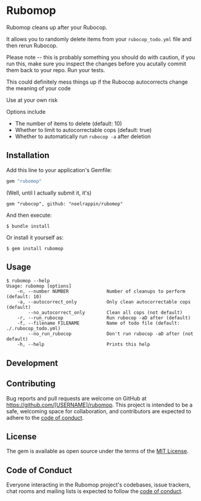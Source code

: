 # Rubomop

Rubomop cleans up after your Rubocop.

It allows you to randomly delete items from your `rubocop_todo.yml` file and
then rerun Rubocop.

Please note -- this is probably something you should do with caution, if you
run this, make sure you inspect the changes before you acutally commit them
back to your repo. Run your tests. 

This could definitely mess things up if the Rubocop autocorrects change the
meaning of your code

Use at your own risk

Options include

* The number of items to delete (default: 10)
* Whether to limit to autocorrectable cops (default: true)
* Whether to automatically run `rubocop -a` after deletion

## Installation

Add this line to your application's Gemfile:

```ruby
gem "rubomop"
```

(Well, until I actually submit it, it's)

```
gem "rubocop", github: "noelrappin/rubomop"
```


And then execute:

    $ bundle install

Or install it yourself as:

    $ gem install rubomop

## Usage

```
$ rubomop --help 
Usage: rubomop [options]
    -n, --number NUMBER              Number of cleanups to perform (default: 10)
    -a, --autocorrect_only           Only clean autocorrectable cops (default)
        --no_autocorrect_only        Clean all cops (not default)
    -r, --run_rubocop                Run rubocop -aD after (default)
    -f, --filename FILENAME          Name of todo file (default: ./.rubocop_todo.yml)
        --no_run_rubocop             Don't run rubocop -aD after (not default)
    -h, --help                       Prints this help
```

## Development


## Contributing

Bug reports and pull requests are welcome on GitHub at https://github.com/[USERNAME]/rubomop. This project is intended to be a safe, welcoming space for collaboration, and contributors are expected to adhere to the [code of conduct](https://github.com/[USERNAME]/rubomop/blob/main/CODE_OF_CONDUCT.md).

## License

The gem is available as open source under the terms of the [MIT License](https://opensource.org/licenses/MIT).

## Code of Conduct

Everyone interacting in the Rubomop project's codebases, issue trackers, chat rooms and mailing lists is expected to follow the [code of conduct](https://github.com/[USERNAME]/rubomop/blob/main/CODE_OF_CONDUCT.md).
